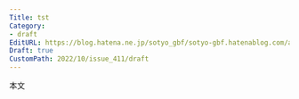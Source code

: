 ```yaml
---
Title: tst
Category:
- draft
EditURL: https://blog.hatena.ne.jp/sotyo_gbf/sotyo-gbf.hatenablog.com/atom/entry/4207112889925361843
Draft: true
CustomPath: 2022/10/issue_411/draft
---
```


本文
